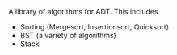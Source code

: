 A library of algorithms for ADT.
This includes
- Sorting (Mergesort, Insertionsort, Quicksort)
- BST (a variety of algorithms)
- Stack
